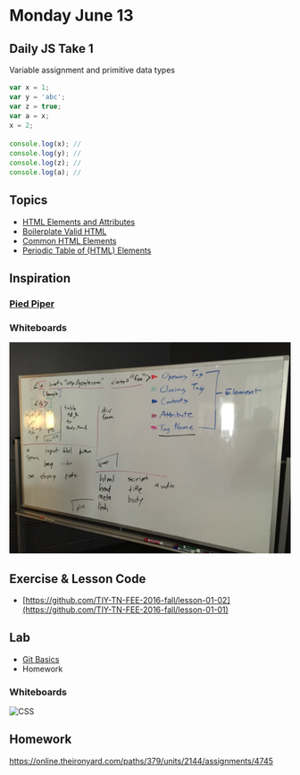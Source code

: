 # Monday June 13

## Daily JS Take 1

Variable assignment and primitive data types

```js
var x = 1;
var y = 'abc';
var z = true;
var a = x;
x = 2;

console.log(x); //
console.log(y); //
console.log(z); //
console.log(a); //
```

## Topics

- [HTML Elements and Attributes](html.html)
- [Boilerplate Valid HTML](boilerplate.html)
- [Common HTML Elements](elements.html)
- [Periodic Table of (HTML) Elements](../../resources/html/table-of-elements.html)

## Inspiration

### [Pied Piper](http://piedpiper.com)

### Whiteboards

![HTML](./whiteboard-html.jpg)

## Exercise & Lesson Code

- [https://github.com/TIY-TN-FEE-2016-fall/lesson-01-02](https://github.com/TIY-TN-FEE-2016-fall/lesson-01-01)

## Lab

- [Git Basics](git.html)
- Homework

### Whiteboards

![CSS](./whiteboard-css.jpg)

## Homework

https://online.theironyard.com/paths/379/units/2144/assignments/4745
